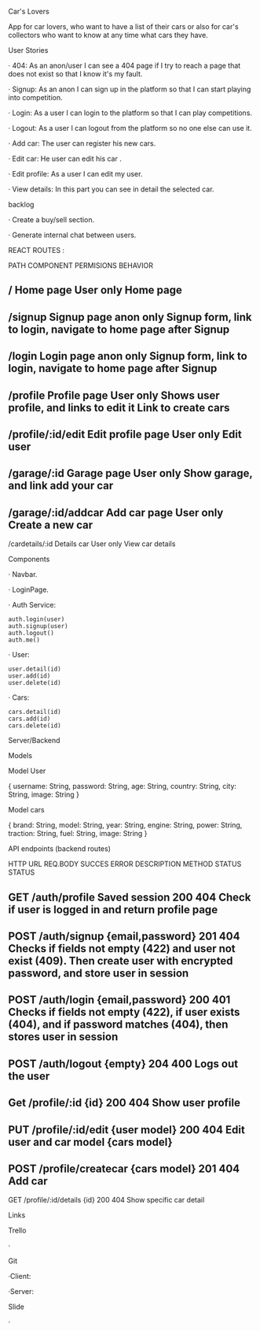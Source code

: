 Car's Lovers

App for car lovers, who want to have a list of their cars or also for car's collectors who want to know at any time what cars they have.


User Stories

· 404: As an anon/user I can see a 404 page if I try to reach a page that does not exist so that I know it's my fault.

· Signup: As an anon I can sign up in the platform so that I can start playing into competition.

· Login: As a user I can login to the platform so that I can play competitions.

· Logout: As a user I can logout from the platform so no one else can use it.

· Add car: The user can register his new cars.

· Edit car: He user can edit his car .

· Edit profile: As a user I can edit my user.

· View details: In this part you can see in detail the selected car.



backlog

· Create a buy/sell section.

· Generate internal chat between users.



REACT ROUTES :  

PATH                    COMPONENT                       PERMISIONS                  BEHAVIOR

/                       Home page                       User only                   Home page
                                                        <PrivateRoute>
----------------------------------------------------------------------------------------------------------------------------------
/signup                 Signup page                     anon only                   Signup form, link to login,
                                                        <AnonROute>                 navigate to home page after Signup
----------------------------------------------------------------------------------------------------------------------------------
/login                  Login page                      anon only                   Signup form, link to login,
                                                        <AnonRoute>                 navigate to home page after Signup
----------------------------------------------------------------------------------------------------------------------------------
/profile                Profile page                    User only                   Shows user profile, and links to edit it
                                                        <PrivateRoute>              Link to create cars
----------------------------------------------------------------------------------------------------------------------------------
/profile/:id/edit       Edit profile page               User only                   Edit user
                                                        <PrivateRoute>
----------------------------------------------------------------------------------------------------------------------------------
/garage/:id             Garage page                     User only                   Show garage, and link add your car     
                                                        <PrivaRoute>
----------------------------------------------------------------------------------------------------------------------------------
/garage/:id/addcar      Add car page                    User only                   Create a new car
                                                        <PrivateRoute>
----------------------------------------------------------------------------------------------------------------------------------
/cardetails/:id         Details car                     User only                   View car details
                                                        <PrivateRoutes>




Components

· Navbar.

· LoginPage.



· Auth Service:

    auth.login(user)
    auth.signup(user)
    auth.logout()
    auth.me()

· User:

    user.detail(id)
    user.add(id)
    user.delete(id)

· Cars:

    cars.detail(id)
    cars.add(id)
    cars.delete(id)


Server/Backend

Models

Model User

{
  username: String,
  password: String,
  age: String,
  country: String,
  city: String,
  image: String
}

Model cars

{
  brand: String,
  model: String,
  year: String,
  engine: String,
  power: String,
  traction: String,
  fuel: String,
  image: String
}


API endpoints (backend routes)

HTTP            URL                     REQ.BODY                SUCCES          ERROR           DESCRIPTION
METHOD                                                      STATUS          STATUS

GET             /auth/profile           Saved session           200             404             Check if user is logged in
                                                                                            and return profile page
--------------------------------------------------------------------------------------------------------------------------------------
POST            /auth/signup            {email,password}        201             404             Checks if fields not empty (422)
                                                                                                and user not exist (409). Then create user
                                                                                                with encrypted password, and store user in session
--------------------------------------------------------------------------------------------------------------------------------------
POST            /auth/login             {email,password}        200             401             Checks if fields not empty (422), if user 
                                                                                                exists (404), and if password matches (404), then stores user in session
--------------------------------------------------------------------------------------------------------------------------------------
POST            /auth/logout            {empty}                 204             400             Logs out the user
--------------------------------------------------------------------------------------------------------------------------------------
Get             /profile/:id            {id}                    200             404             Show user profile
--------------------------------------------------------------------------------------------------------------------------------------
PUT             /profile/:id/edit       {user model}            200             404             Edit user and car model
                                        {cars model}
--------------------------------------------------------------------------------------------------------------------------------------
POST            /profile/createcar      {cars model}            201             404             Add car
--------------------------------------------------------------------------------------------------------------------------------------
GET             /profile/:id/details    {id}                    200             404             Show specific car detail


Links 

Trello

·

Git

·Client: 

·Server:

Slide

·